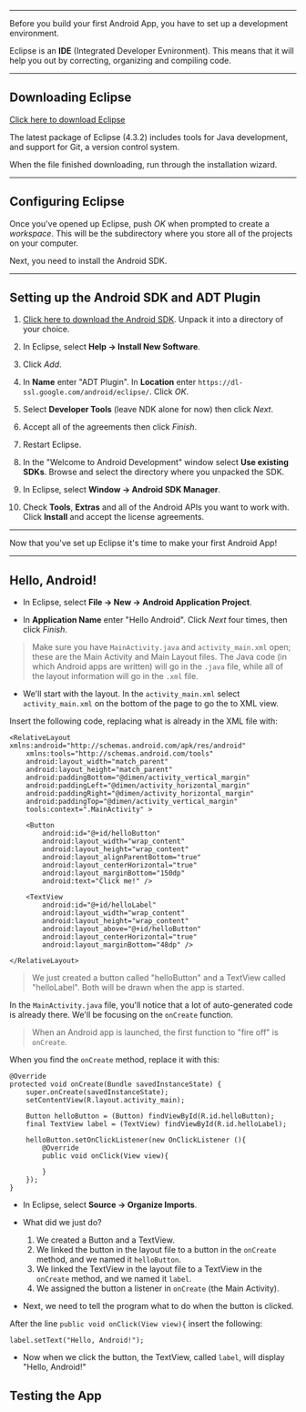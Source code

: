 ***

Before you build your first Android App, you have to set up a development environment.

Eclipse is an **IDE** (Integrated Developer Evnironment). This means that it will help you out by correcting, organizing and compiling code.

***

## Downloading Eclipse


[Click here to download Eclipse](http://eclipse.org/downloads/packages/eclipse-standard-432/keplersr2)

The latest package of Eclipse (4.3.2) includes tools for Java development, and support for Git, a version control system.

When the file finished downloading, run through the installation wizard.

***

## Configuring Eclipse


Once you've opened up Eclipse, push *OK* when prompted to create a *workspace*. This will be the subdirectory where you store all of the projects on your computer.

Next, you need to install the Android SDK.

***

## Setting up the Android SDK and ADT Plugin

1. [Click here to download the Android SDK](http://developer.android.com/sdk/index.html).  Unpack it into a directory of your choice.

2. In Eclipse, select **Help -> Install New Software**.

3. Click *Add*.

4. In **Name** enter "ADT Plugin".  In **Location** enter `https://dl-ssl.google.com/android/eclipse/`. Click *OK*.

5. Select **Developer Tools** (leave NDK alone for now) then click *Next*.

6. Accept all of the agreements then click *Finish*.

7. Restart Eclipse.

8. In the "Welcome to Android Development" window select **Use existing SDKs**. Browse and select the directory where you unpacked the SDK.

9. In Eclipse, select **Window -> Android SDK Manager**.

10. Check **Tools**, **Extras** and all of the Android APIs you want to work with. Click **Install** and accept the license agreements.

***

Now that you've set up Eclipse it's time to make your first Android App!

***

## Hello, Android!

* In Eclipse, select **File -> New -> Android Application Project**.

* In **Application Name** enter "Hello Android". Click *Next* four times, then click *Finish*.

> Make sure you have `MainActivity.java` and `activity_main.xml` open; these are the Main Activity and Main Layout files.
> The Java code (in which Android apps are written) will go in the `.java` file, while all of the layout information will go in the `.xml` file.

* We'll start with the layout. In the `activity_main.xml` select `activity_main.xml` on the bottom of the page to go the to XML view.

Insert the following code, replacing what is already in the XML file with:
	

	<RelativeLayout xmlns:android="http://schemas.android.com/apk/res/android"
	    xmlns:tools="http://schemas.android.com/tools"
	    android:layout_width="match_parent"
	    android:layout_height="match_parent"
	    android:paddingBottom="@dimen/activity_vertical_margin"
	    android:paddingLeft="@dimen/activity_horizontal_margin"
	    android:paddingRight="@dimen/activity_horizontal_margin"
	    android:paddingTop="@dimen/activity_vertical_margin"
	    tools:context=".MainActivity" >

	    <Button
	        android:id="@+id/helloButton"
	        android:layout_width="wrap_content"
	        android:layout_height="wrap_content"
	        android:layout_alignParentBottom="true"
	        android:layout_centerHorizontal="true"
	        android:layout_marginBottom="150dp"
	        android:text="Click me!" />

	    <TextView
	        android:id="@+id/helloLabel"
	        android:layout_width="wrap_content"
	        android:layout_height="wrap_content"
	        android:layout_above="@+id/helloButton"
	        android:layout_centerHorizontal="true"
	        android:layout_marginBottom="48dp" />

	</RelativeLayout>
    

> We just created a button called "helloButton" and a TextView called "helloLabel". Both will be drawn when the app is started.

In the `MainActivity.java` file, you'll notice that a lot of auto-generated code is already there. We'll be focusing on the `onCreate` function. 

> When an Android app is launched, the first function to "fire off" is `onCreate`. 

When you find the `onCreate` method, replace it with this:

    @Override
    protected void onCreate(Bundle savedInstanceState) {
        super.onCreate(savedInstanceState);
        setContentView(R.layout.activity_main);

        Button helloButton = (Button) findViewById(R.id.helloButton);
        final TextView label = (TextView) findViewById(R.id.helloLabel);
        
        helloButton.setOnClickListener(new OnClickListener (){
    		@Override
    		public void onClick(View view){
    			
    		}
    	});
    }

* In Eclipse, select **Source -> Organize Imports**.
    
* What did we just do? 

	1. We created a Button and a TextView.
	2. We linked the button in the layout file to a button in the `onCreate` method, and we named it `helloButton`.
	3. We linked the TextView in the layout file to a TextView in the `onCreate` method, and we named it `label`.
	4. We assigned the button a listener in `onCreate` (the Main Activity).

* Next, we need to tell the program what to do when the button is clicked.

After the line `public void onClick(View view){` insert the following:

	label.setText("Hello, Android!");

* Now when we click the button, the TextView, called `label`, will display "Hello, Android!"

## Testing the App

